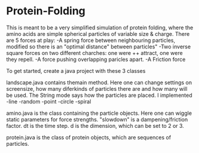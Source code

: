 # Protein-Folding

This is meant to be a very simplified simulation of protein folding, where the amino acids are simple spherical particles of variable size & charge.
There are 5 forces at play:
-A spring force between neighbouring particles, modified so there is an "optimal distance" between particles"
-Two inverse square forces on two different charches: one were ++ attract, one were they repell.
-A force pushing overlapping paricles apart.
-A Friction force


To get started, create a java project with these 3 classes 

landscape.java contains themain method.
Here one can change settings on screensize, how many diferkinds of particles there are and how many will be used.
The String mode says how the particles are placed. I implemented 
-line
-random
-point
-circle
-spiral

amino.java is the class containing the particle objects.
Here one can wiggle static parameters for force strengths.
"slowdown" is a dampening/friction factor.
dt is the time step.
d is the dimension, which can be set to 2 or 3.

protein.java is the class of protein objects, which are sequences of particles.
